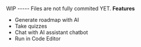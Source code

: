 WIP ----- Files are not fully commited YET.
**Features**
- Generate roadmap with AI
- Take quizzes
- Chat with AI assistant chatbot
- Run in Code Editor
